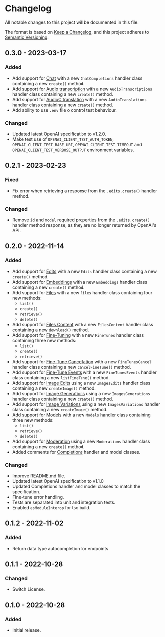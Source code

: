 # Changelog

All notable changes to this project will be documented in this file.

The format is based on [Keep a Changelog](https://keepachangelog.com/en/1.0.0/),
and this project adheres to [Semantic Versioning](https://semver.org/spec/v2.0.0.html).

## 0.3.0 - 2023-03-17
### Added
- Add support for [Chat](https://platform.openai.com/docs/api-reference/chat) with a new `ChatCompletions` handler class containing a new `create()` method.
- Add support for [Audio transcription](https://platform.openai.com/docs/api-reference/audio) with a new `AudioTranscriptions` handler class containing a new `create()` method.
- Add support for [AudioC translation](https://platform.openai.com/docs/api-reference/audio) with a new `AudioTranslations` handler class containing a new `create()` method.
- Add ability to use `.env` file o control test behaviour.

### Changed
- Updated latest OpenAI specification to v1.2.0.
- Make test use of `OPENAI_CLIENT_TEST_AUTH_TOKEN`, `OPENAI_CLIENT_TEST_BASE_URI`, `OPENAI_CLIENT_TEST_TIMEOUT` and `OPENAI_CLIENT_TEST_VERBOSE_OUTPUT` environment variables.

## 0.2.1 - 2023-02-23

### Fixed
- Fix error when retrieving a response from the `.edits.create()` handler method.

### Changed
- Remove `id` and `model` required properties from the `.edits.create()` handler method response, as they are no longer returned by OpenAI's API.

## 0.2.0 - 2022-11-14

### Added
- Add support for [Edits](https://platform.openai.com/docs/api-reference/edits) with a new `Edits` handler class containing a new `create()` method.
- Add support for [Embeddings](https://platform.openai.com/docs/guides/embeddings) with a new `Embeddings` handler class containing a new `create()` method.
- Add support for [Files](https://platform.openai.com/docs/api-reference/files) with a new `Files` handler class containing four new methods:
  - `list()`
  - `create()`
  - `retrieve()`
  - `delete()`
- Add support for [Files Content](https://platform.openai.com/docs/api-reference/files/retrieve-content) with a new `FilesContent` handler class containing a new `download()` method.
- Add support for [Fine-Tuning](https://platform.openai.com/docs/guides/fine-tuning) with a new `FineTunes` handler class containing three new methods:
  - `list()`
  - `create()`
  - `retrieve()`
- Add support for [Fine-Tune Cancellation](https://platform.openai.com/docs/api-reference/fine-tunes/cancel) with a new `FineTunesCancel` handler class containing a new `cancelFineTune()` method.
- Add support for [Fine-Tune Events](https://platform.openai.com/docs/api-reference/fine-tunes/events) with a new `FineTunesEvents` handler class containing a new `listFineTune()` method.
- Add support for [Image Edits](https://platform.openai.com/docs/guides/images/edits) using a new `ImagesEdits` handler class containing a new `createImage()` method.
- Add support for [Image Generations](https://platform.openai.com/docs/guides/images/generations) using a new `ImagesGenerations` handler class containing a new `create()` method.
- Add support for [Image Variations](https://platform.openai.com/docs/guides/images/variations) using a new `ImagesVariations` handler class containing a new `createImage()` method.
- Add support for [Models](https://platform.openai.com/docs/models) with a new `Models` handler class containing three new methods:
  - `list()`
  - `retrieve()`
  - `delete()`
- Add support for [Moderation](https://platform.openai.com/docs/guides/moderation) using a new `Moderations` handler class containing a new `create()` method.
- Added comments for [Completions](https://platform.openai.com/docs/api-reference/completions) handler and model classes.

### Changed
- Improve README.md file.
- Updated latest OpenAI specification to v1.1.0
- Updated Completions handler and model classes to match the specification.
- Fine-tune error handling.
- Tests are separated into unit and integration tests.
- Enabled `esModuleInterop` for tsc build.

## 0.1.2 - 2022-11-02

### Added
- Return data type autocompletion for endpoints

## 0.1.1 - 2022-10-28

### Changed
- Switch License.

## 0.1.0 - 2022-10-28

### Added
- Initial release.
